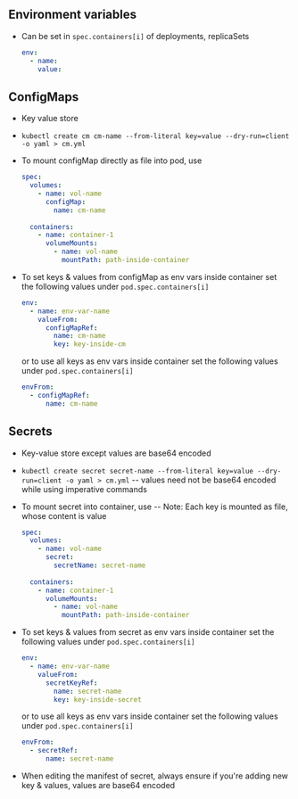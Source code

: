 ## Environment variables
- Can be set in `spec.containers[i]` of deployments, replicaSets  
  ```yaml
  env:
    - name:
      value:
  ``` 

## ConfigMaps
- Key value store
- `kubectl create cm cm-name --from-literal key=value --dry-run=client -o yaml > cm.yml`
- To mount configMap directly as file into pod, use
  ```yaml
  spec:
    volumes:
      - name: vol-name
        configMap:
          name: cm-name
    
    containers:
      - name: container-1
        volumeMounts:
          - name: vol-name
            mountPath: path-inside-container
  ```

- To set keys & values from configMap as env vars inside container set the following values under `pod.spec.containers[i]`
  ```yaml
  env:
    - name: env-var-name
      valueFrom:
        configMapRef:
          name: cm-name
          key: key-inside-cm
  ```

  or to use all keys as env vars inside container set the following values under `pod.spec.containers[i]`
  ```yaml
  envFrom:
    - configMapRef:
        name: cm-name
  ```

## Secrets
- Key-value store except values are base64 encoded
- `kubectl create secret secret-name --from-literal key=value --dry-run=client -o yaml > cm.yml` -- values need not be base64 encoded while using imperative commands
- To mount secret into container, use -- Note: Each key is mounted as file, whose content is value
  ```yaml
  spec:
    volumes:
      - name: vol-name
        secret:
          secretName: secret-name
    
    containers:
      - name: container-1
        volumeMounts:
          - name: vol-name
            mountPath: path-inside-container
  ```

- To set keys & values from secret as env vars inside container set the following values under `pod.spec.containers[i]`
  ```yaml
  env:
    - name: env-var-name
      valueFrom:
        secretKeyRef:
          name: secret-name
          key: key-inside-secret
  ```

  or to use all keys as env vars inside container set the following values under `pod.spec.containers[i]`
  ```yaml
  envFrom:
    - secretRef:
        name: secret-name
  ```
- When editing the manifest of secret, always ensure if you're adding new key & values, values are base64 encoded